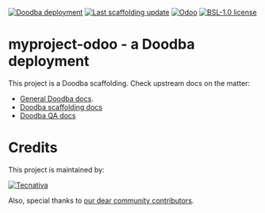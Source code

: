 [![Doodba deployment](https://img.shields.io/badge/deployment-doodba-informational)](https://github.com/Tecnativa/doodba)
[![Last scaffolding update](https://img.shields.io/badge/last%20scaffolding%20update-test-informational)](https://github.com/Tecnativa/doodba-scaffolding/tree/test)
[![Odoo](https://img.shields.io/badge/odoo-v9-a3478a)](https://github.com/odoo/odoo/tree/9)
[![BSL-1.0 license](https://img.shields.io/badge/license-BSL--1.0-success})](LICENSE)

# myproject-odoo - a Doodba deployment

This project is a Doodba scaffolding. Check upstream docs on the matter:

- [General Doodba docs](https://github.com/Tecnativa/doodba).
- [Doodba scaffolding docs](https://github.com/Tecnativa/doodba-scaffolding)
- [Doodba QA docs](https://github.com/Tecnativa/doodba-qa)

# Credits

This project is maintained by:

[![Tecnativa](https://www.tecnativa.com/r/H3p)](https://www.tecnativa.com/r/bb4)

Also, special thanks to
[our dear community contributors](https://github.com/Tecnativa/doodba-scaffolding/graphs/contributors).
